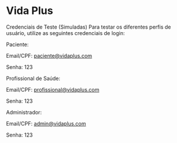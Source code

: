 # Vida Plus
Credenciais de Teste (Simuladas)
Para testar os diferentes perfis de usuário, utilize as seguintes credenciais de login:

Paciente:

Email/CPF: paciente@vidaplus.com

Senha: 123

Profissional de Saúde:

Email/CPF: profissional@vidaplus.com

Senha: 123

Administrador:

Email/CPF: admin@vidaplus.com

Senha: 123
